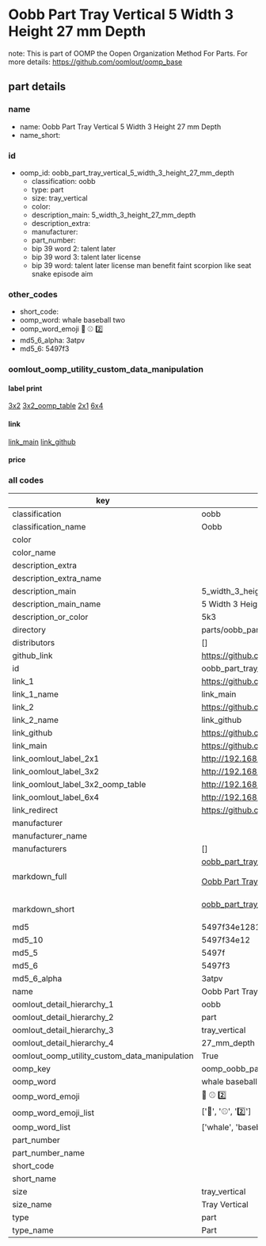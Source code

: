 # Oobb Part Tray Vertical 5 Width 3 Height 27 mm Depth  

note: This is part of OOMP the Oopen Organization Method For Parts. For more details: https://github.com/oomlout/oomp_base

##  part details
  







### name
* name: Oobb Part Tray Vertical 5 Width 3 Height 27 mm Depth
* name_short: 
### id
* oomp_id: oobb_part_tray_vertical_5_width_3_height_27_mm_depth
  * classification: oobb
  * type: part
  * size: tray_vertical
  * color: 
  * description_main: 5_width_3_height_27_mm_depth
  * description_extra: 
  * manufacturer: 
  * part_number: 
  * bip 39 word 2: talent later
  * bip 39 word 3: talent later license
  * bip 39 word: talent later license man benefit faint scorpion like seat snake episode aim

### other_codes
* short_code: 
* oomp_word: whale baseball two
* oomp_word_emoji :whale: :baseball: :two:
* md5_6_alpha: 3atpv
* md5_6: 5497f3






### oomlout_oomp_utility_custom_data_manipulation
#### label print
[3x2](http://192.168.1.245:1112/?label=oomp%203atpv)
[3x2_oomp_table](http://192.168.1.108:1112/?label=oomp%203atpv)
[2x1](http://192.168.1.242:1112/?label=oomp%203atpv)
[6x4](http://192.168.1.55:1112/?label=oomp%203atpv)    

#### link

[link_main](https://github.com/oomlout/oomlout_oomp_version_1_messy/tree/main/parts/oobb_part_tray_vertical_5_width_3_height_27_mm_depth) [link_github](https://github.com/oomlout/oomlout_oomp_version_1_messy/tree/main/parts/oobb_part_tray_vertical_5_width_3_height_27_mm_depth)                             

#### price







### all codes 
| key | value |  
| --- | --- |  
| classification | oobb |  
| classification_name | Oobb |  
| color |  |  
| color_name |  |  
| description_extra |  |  
| description_extra_name |  |  
| description_main | 5_width_3_height_27_mm_depth |  
| description_main_name | 5 Width 3 Height 27 mm Depth |  
| description_or_color | 5k3 |  
| directory | parts/oobb_part_tray_vertical_5_width_3_height_27_mm_depth |  
| distributors | [] |  
| github_link | https://github.com/oomlout/oomlout_oomp_part_src/tree/main/parts/oobb_part_tray_vertical_5_width_3_height_27_mm_depth |  
| id | oobb_part_tray_vertical_5_width_3_height_27_mm_depth |  
| link_1 | https://github.com/oomlout/oomlout_oomp_version_1_messy/tree/main/parts/oobb_part_tray_vertical_5_width_3_height_27_mm_depth |  
| link_1_name | link_main |  
| link_2 | https://github.com/oomlout/oomlout_oomp_version_1_messy/tree/main/parts/oobb_part_tray_vertical_5_width_3_height_27_mm_depth |  
| link_2_name | link_github |  
| link_github | https://github.com/oomlout/oomlout_oomp_version_1_messy/tree/main/parts/oobb_part_tray_vertical_5_width_3_height_27_mm_depth |  
| link_main | https://github.com/oomlout/oomlout_oomp_version_1_messy/tree/main/parts/oobb_part_tray_vertical_5_width_3_height_27_mm_depth |  
| link_oomlout_label_2x1 | http://192.168.1.242:1112/?label=oomp%203atpv |  
| link_oomlout_label_3x2 | http://192.168.1.245:1112/?label=oomp%203atpv |  
| link_oomlout_label_3x2_oomp_table | http://192.168.1.108:1112/?label=oomp%203atpv |  
| link_oomlout_label_6x4 | http://192.168.1.55:1112/?label=oomp%203atpv |  
| link_redirect | https://github.com/oomlout/oomlout_oomp_version_1_messy/tree/main/parts/oobb_part_tray_vertical_5_width_3_height_27_mm_depth |  
| manufacturer |  |  
| manufacturer_name |  |  
| manufacturers | [] |  
| markdown_full | [oobb_part_tray_vertical_5_width_3_height_27_mm_depth](none)<br>[](none)<br>[Oobb Part Tray Vertical 5 Width 3 Height 27 Mm Depth](none)<br><br> |  
| markdown_short | [oobb_part_tray_vertical_5_width_3_height_27_mm_depth](none)<br><br> |  
| md5 | 5497f34e1281b825478a986d025f56eb |  
| md5_10 | 5497f34e12 |  
| md5_5 | 5497f |  
| md5_6 | 5497f3 |  
| md5_6_alpha | 3atpv |  
| name | Oobb Part Tray Vertical 5 Width 3 Height 27 mm Depth |  
| oomlout_detail_hierarchy_1 | oobb |  
| oomlout_detail_hierarchy_2 | part |  
| oomlout_detail_hierarchy_3 | tray_vertical |  
| oomlout_detail_hierarchy_4 | 27_mm_depth |  
| oomlout_oomp_utility_custom_data_manipulation | True |  
| oomp_key | oomp_oobb_part_tray_vertical_5_width_3_height_27_mm_depth |  
| oomp_word | whale baseball two |  
| oomp_word_emoji | :whale: :baseball: :two: |  
| oomp_word_emoji_list | [':whale:', ':baseball:', ':two:'] |  
| oomp_word_list | ['whale', 'baseball', 'two'] |  
| part_number |  |  
| part_number_name |  |  
| short_code |  |  
| short_name |  |  
| size | tray_vertical |  
| size_name | Tray Vertical |  
| type | part |  
| type_name | Part |  
